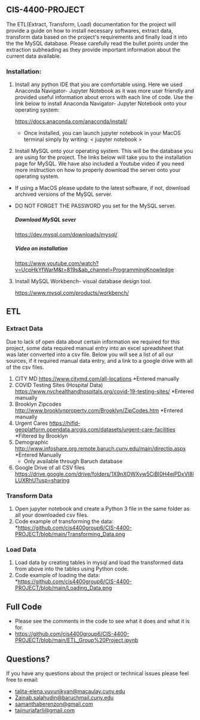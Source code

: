 ## CIS-4400-PROJECT
The ETL(Extract, Transform, Load) documentation for the project will provide a guide on how to install necessary softwares, extract data, transform data based on the project's requirements and finally load it into the the MySQL database. Please carefully read the bullet points under the extraction subheading as they provide important information about the current data available. 

### Installation:
  1. Install any python IDE that you are comfortable using. Here we used Anaconda Navigator- Jupyter Notebook as it was more user friendly and provided useful information about errors with each line of code. Use the link below to install Anaconda Navigator- Jupyter Notebook onto your operating system: 
 
      https://docs.anaconda.com/anaconda/install/
      * Once installed, you can launch jupyter notebook in your MacOS terminal simply by writing: < jupyter notebook > 
      
  2. Install MySQL onto your operating system. This will be the database you are using for the project. The links below will take you to the installation page for MySQL. We have also included a Youtube video if you need more instruction on how to properly download the server onto your operating system. 
   * If using a MacOS please update to the latest software, if not, download archived versions of the MySQL server.
   * DO NOT FORGET THE PASSWORD you set for the MySQL server.
   
      ##### Download MySQL sever 
      https://dev.mysql.com/downloads/mysql/
      ##### Video on installation
      https://www.youtube.com/watch?v=UcpHkYfWarM&t=819s&ab_channel=ProgrammingKnowledge
  
  3. Install MySQL Workbench- visual database design tool.
  
      https://www.mysql.com/products/workbench/
 
## ETL 
### Extract Data 

Due to lack of open data about certain information we required for this project, some data required manual entry into an excel spreadsheet that was later converted into a csv file. Below you will see a list of all our sources, if it required manual data entry, and a link to a google drive with all of the csv files. 

  1. CITY MD 
      https://www.citymd.com/all-locations
      *Entered manually 
  2. COVID Testing Sites (Hospital Data)
      https://www.nychealthandhospitals.org/covid-19-testing-sites/
      *Entered manually 
  3. Brooklyn Zipcodes 
      http://www.brooklynproperty.com/Brooklyn/ZipCodes.htm
      *Entered manually 
  4. Urgent Cares 
     https://hifld-geoplatform.opendata.arcgis.com/datasets/urgent-care-facilities
     *Filtered by Brooklyn
  5. Demographic 
     http://www.infoshare.org.remote.baruch.cuny.edu/main/directip.aspx
      *Entered Manually
      * Only available through Baruch database
  6. Google Drive of all CSV files 
     https://drive.google.com/drive/folders/1X9nXOWXyw5CiBI0H4ejPDxVI8lLUXRhU?usp=sharing

### Transform Data 
  1. Open jupyter notebook and create a Python 3 file in the same folder as all your downloaded csv files.
  2. Code example of transforming the data:
      *https://github.com/cis4400group6/CIS-4400-PROJECT/blob/main/Transforming_Data.png

### Load Data
  1. Load data by creating tables in mysql and load the transformed data from above into the tables using Python code. 
  2. Code example of loading the data:
    *https://github.com/cis4400group6/CIS-4400-PROJECT/blob/main/Loading_Data.png
    
## Full Code 
  * Please see the comments in the code to see what it does and what it is for. 
  * https://github.com/cis4400group6/CIS-4400-PROJECT/blob/main/ETL_Group%20Project.ipynb
  
## Questions?
If you have any questions about the project or technical issues please feel free to email:
  * talita-elena.vuvunikyan@macaulay.cuny.edu
  * Zainab.salahudin@baruchmail.cuny.edu
  * samanthaberenzon@gmail.com
  * tajinurjafarli@gmail.com
